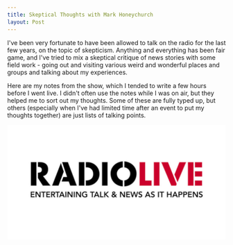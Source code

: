 ```yaml
---
title: Skeptical Thoughts with Mark Honeychurch
layout: Post
---
```


I've been very fortunate to have been allowed to talk on the radio for the last few years, on the topic of skepticism. Anything and everything has been fair game, and I've tried to mix a skeptical critique of news stories with some field work - going out and visiting various weird and wonderful places and groups and talking about my experiences.

Here are my notes from the show, which I tended to write a few hours before I went live. I didn't often use the notes while I was on air, but they helped me to sort out my thoughts. Some of these are fully typed up, but others (especially when I've had limited time after an event to put my thoughts together) are just lists of talking points.

![Radio Live](./radiolive.jpg)

<template-list-section :dates="true" :date="true" :excerpt="false" :taxonomy="false" />
